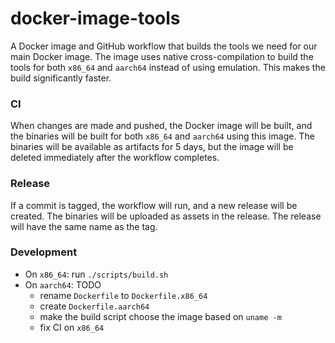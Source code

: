 # docker-image-tools

A Docker image and GitHub workflow that builds the tools we need for our main Docker image.
The image uses native cross-compilation to build the tools for both `x86_64` and `aarch64` instead of using emulation. This makes the build significantly faster.

### CI
When changes are made and pushed, the Docker image will be built, and the binaries will be built for both `x86_64` and `aarch64` using this image. The binaries will be available as artifacts for 5 days, but the image will be deleted immediately after the workflow completes.

### Release
If a commit is tagged, the workflow will run, and a new release will be created. The binaries will be uploaded as assets in the release. The release will have the same name as the tag.

### Development

* On `x86_64`: run `./scripts/build.sh`
* On `aarch64`: TODO
  * rename `Dockerfile` to `Dockerfile.x86_64`
  * create `Dockerfile.aarch64`
  * make the build script choose the image based on `uname -m`
  * fix CI on `x86_64`
